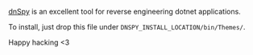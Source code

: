 [dnSpy](https://github.com/dnSpyEx/dnSpy) is an excellent tool for reverse engineering dotnet applications.

To install, just drop this file under `DNSPY_INSTALL_LOCATION/bin/Themes/`.

Happy hacking <3
